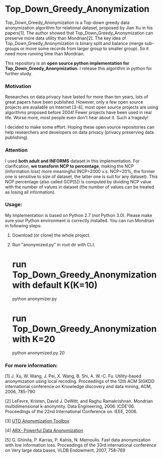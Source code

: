 # Top_Down_Greedy_Anonymization

Top_Down_Greedy_Anonymization is a Top-down greedy data anonymization algorithm for relational dataset, proposed by Jian Xu in his papers[1]. The author showed that Top_Down_Greedy_Anonymization can preserve more data utility than Mondrian[2]. The key idea of Top_Down_Greedy_Anonymization is binary split and balance (merge sub-groups or move some records from larger group to smaller group). So it need more running time than Mondrian.

This repository is an **open source python implementation for Top_Down_Greedy_Anonymization**. I release this algorithm in python for further study.

### Motivation

Researches on data privacy have lasted for more than ten years, lots of great papers have been published. However, only a few open source projects are available on Internet [3-4], most open source projects are using algorithms proposed before 2004! Fewer projects have been used in real life. Worse more, most people even don't hear about it. Such a tragedy! 

I decided to make some effort. Hoping these open source repositories can help researchers and developers on data privacy (privacy preserving data publishing).

### Attention
I used **both adult and INFORMS** dataset in this implementation. For clarification, **we transform NCP to percentage**, making the NCP (information loss) more meaningful (NCP=2000 v.s. NCP=20%, the former one is sensitive to size of dataset, the latter one is suit for any dataset). This NCP percentage (also called GCP[5]) is computed by dividing NCP value with the number of values in dataset (the number of values can be treated as losing all information).

### Usage:

My Implementation is based on Python 2.7 (not Python 3.0). Please make sure your Python environment is correctly installed. You can run Mondrian in following steps: 

1) Download (or clone) the whole project. 

2) Run "anonymized.py" in root dir with CLI.



	# run Top_Down_Greedy_Anonymization with default K(K=10)

	python anonymizer.py 

	

	# run Top_Down_Greedy_Anonymization with K=20

	python anonymized.py 20



### For more information:

[1] J. Xu, W. Wang, J. Pei, X. Wang, B. Shi, A. W.-C. Fu. Utility-based anonymization using local recoding. Proceedings of the 12th ACM SIGKDD international conference on Knowledge discovery and data mining, ACM, 2006, 785-790



[2] LeFevre, Kristen, David J. DeWitt, and Raghu Ramakrishnan. Mondrian multidimensional k-anonymity. Data Engineering, 2006. ICDE'06. Proceedings of the 22nd International Conference on. IEEE, 2006.



[3] [UTD Anonymization Toolbox](http://cs.utdallas.edu/dspl/toolbox/)

[4] [ARX- Powerful Data Anonymization](https://github.com/arx-deidentifier/arx)

[5] G. Ghinita, P. Karras, P. Kalnis, N. Mamoulis. Fast data anonymization with low information loss. Proceedings of the 33rd international conference on Very large data bases, VLDB Endowment, 2007, 758-769